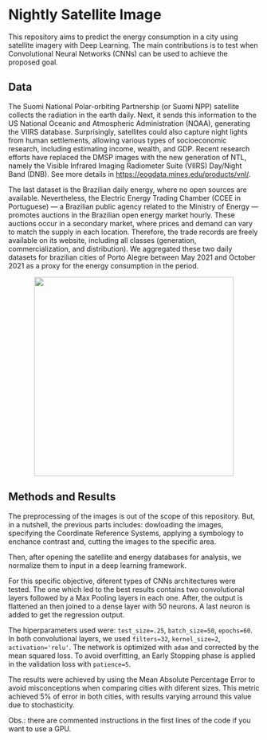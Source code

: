 # Nightly Satellite Image

This repository aims to predict the energy consumption in a city using satellite imagery with Deep Learning. The main contributions is to test when Convolutional Neural Networks (CNNs) can be used to achieve the proposed goal.

## Data
The Suomi National Polar-orbiting Partnership (or Suomi NPP) satellite collects the radiation in the earth daily. Next, it sends this information to the US National Oceanic and Atmospheric Administration (NOAA), generating the VIIRS database. Surprisingly, satellites could also capture night lights from human settlements, allowing various types of socioeconomic research, including estimating income, wealth, and GDP. Recent research efforts have replaced the DMSP images with the new generation of NTL, namely the Visible Infrared Imaging Radiometer Suite (VIIRS) Day/Night Band (DNB). See more details in https://eogdata.mines.edu/products/vnl/.

The last dataset is the Brazilian daily energy, where no open sources are available. Nevertheless, the Electric Energy Trading Chamber (CCEE in Portuguese) — a Brazilian public agency related to the Ministry of Energy — promotes auctions in the Brazilian open energy market hourly. These auctions occur in a secondary market, where prices and demand can vary to match the supply in each location. Therefore, the trade records are freely available on its website, including all classes (generation, commercialization, and distribution). We aggregated these two  daily datasets for brazilian cities of Porto Alegre between May 2021 and October 2021 as a proxy for the energy consumption in the period.


<p align="center">
  <img src="https://user-images.githubusercontent.com/38505459/185278031-9df3c9f9-d81c-4acd-a4cd-c49b2fa27a40.png" width="400">
</p>


## Methods and Results

The preprocessing of the images is out of the scope of this repository. But, in a nutshell, the previous parts includes: dowloading the images, specifying the Coordinate Reference Systems, applying a symbology to enchance contrast and, cutting the images to the specific area. 

Then, after opening the satellite and energy databases for analysis, we normalize them to input in a deep learning framework.

For this specific objective, diferent types of CNNs architectures were tested. The one which led to the best results contains two convolutional layers followed by a Max Pooling layers in each one. After, the output is flattened an then joined to a dense layer with 50 neurons. A last neuron is added to get the regression output.

The hiperparameters used were: `test_size=.25`, `batch_size=50`, `epochs=60`. In both convolutional layers, we used `filters=32`, `kernel_size=2`, `activation='relu'`. The network is optimized with `adam` and corrected by the mean squared loss. To avoid overfitting, an Early Stopping phase is applied in the validation loss with `patience=5`. 
 
The results were achieved by using the Mean Absolute Percentage Error to avoid misconceptions when comparing cities with diferent sizes. This metric achieved 5% of error in both cities, with results varying arround this value due to stochasticity.
 
 Obs.: there are commented instructions in the first lines of the code if you want to use a GPU.

